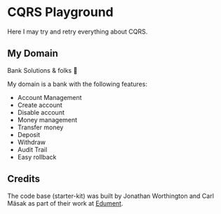 # CQRS Playground

Here I may try and retry everything about CQRS.

## My Domain

Bank Solutions & folks :bank:

My domain is a bank with the following features:
* Account Management
 * Create account
 * Disable account
* Money management
 * Transfer money
 * Deposit
 * Withdraw
* Audit Trail
* Easy rollback

## Credits

The code base (starter-kit) was built by Jonathan Worthington and Carl Mäsak as part of their work at [Edument](http://www.edument.se/).
